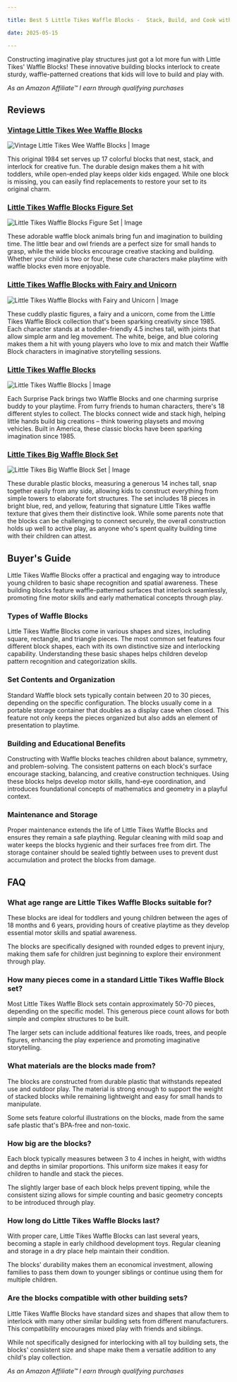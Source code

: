 ```yaml
---

title: Best 5 Little Tikes Waffle Blocks -  Stack, Build, and Cook with These Fun Blocks

date: 2025-05-15

---
```


Constructing imaginative play structures just got a lot more fun with Little Tikes' Waffle Blocks! These innovative building blocks interlock to create sturdy, waffle-patterned creations that kids will love to build and play with. 

*As an Amazon Affiliate™ I earn through qualifying purchases*


## Reviews


### [Vintage Little Tikes Wee Waffle Blocks](https://serp.ly/@bar/amazon/Little+Tikes+Waffle+Blocks?utm\_term=vintage-little-tikes-wee-waffle-blocks)

![Vintage Little Tikes Wee Waffle Blocks | Image](https://encrypted-tbn2.gstatic.com/shopping?q=tbn:ANd9GcQ5eCaYK8lOBxp8IG5EHgZV4YlGpOhp9SrZW1mMJhL8brIKZ0QqyaO2ZpXigiFWYFBgxTNax0PmpQnUimXNiAdC57dmj\_l8Zw&usqp=CAY)

This original 1984 set serves up 17 colorful blocks that nest, stack, and interlock for creative fun. The durable design makes them a hit with toddlers, while open-ended play keeps older kids engaged. While one block is missing, you can easily find replacements to restore your set to its original charm. 


### [Little Tikes Waffle Blocks Figure Set](https://serp.ly/@bar/amazon/Little+Tikes+Waffle+Blocks?utm\_term=little-tikes-waffle-blocks-figure-set)

![Little Tikes Waffle Blocks Figure Set | Image](https://encrypted-tbn2.gstatic.com/shopping?q=tbn:ANd9GcSKaZAhGBtPRtzEZqCU9hGvGuqREobgOxOqCkRImWShrHyvNAsf&usqp=CAY)

These adorable waffle block animals bring fun and imagination to building time. The little bear and owl friends are a perfect size for small hands to grasp, while the wide blocks encourage creative stacking and building. Whether your child is two or four, these cute characters make playtime with waffle blocks even more enjoyable. 


### [Little Tikes Waffle Blocks with Fairy and Unicorn](https://serp.ly/@bar/amazon/Little+Tikes+Waffle+Blocks?utm\_term=little-tikes-waffle-blocks-with-fairy-and-unicorn)

![Little Tikes Waffle Blocks with Fairy and Unicorn | Image](https://encrypted-tbn3.gstatic.com/shopping?q=tbn:ANd9GcQcF5OZfliet8WMtt1ZxO6rFc2V8RH-iWxWFwpke6GaWFIvyvu1BDpx0ntjUzrcV3gNIGNSiZIPQXMQAFEtvT\_nh3J9qctM&usqp=CAY)

These cuddly plastic figures, a fairy and a unicorn, come from the Little Tikes Waffle Block collection that's been sparking creativity since 1985. Each character stands at a toddler-friendly 4.5 inches tall, with joints that allow simple arm and leg movement. The white, beige, and blue coloring makes them a hit with young players who love to mix and match their Waffle Block characters in imaginative storytelling sessions. 


### [Little Tikes Waffle Blocks](https://serp.ly/@bar/amazon/Little+Tikes+Waffle+Blocks?utm\_term=little-tikes-waffle-blocks)

![Little Tikes Waffle Blocks | Image](https://encrypted-tbn3.gstatic.com/shopping?q=tbn:ANd9GcRlCnyAuXKht0GKkkQTxVuIEZg6ZbNJbtgTPMAoqrVCHG0wveHDxks2XMUhbBoYMEZcF8nRJivMgbLJLMTuFwY2Z3rBB3mH&usqp=CAY)

Each Surprise Pack brings two Waffle Blocks and one charming surprise buddy to your playtime. From furry friends to human characters, there's 18 different styles to collect. The blocks connect wide and stack high, helping little hands build big creations – think towering playsets and moving vehicles. Built in America, these classic blocks have been sparking imagination since 1985. 


### [Little Tikes Big Waffle Block Set](https://serp.ly/@bar/amazon/Little+Tikes+Waffle+Blocks?utm\_term=little-tikes-big-waffle-block-set)

![Little Tikes Big Waffle Block Set | Image](https://encrypted-tbn1.gstatic.com/shopping?q=tbn:ANd9GcSruDItJTiXjg9wkTBhjsJTqf6bvtbkJgjNVmDvfuTHO12r6SmrmrqblDET6-Vxg-4luGtLRciFfmJphJx7seF1fChp6raQsw&usqp=CAY)

These durable plastic blocks, measuring a generous 14 inches tall, snap together easily from any side, allowing kids to construct everything from simple towers to elaborate fort structures. The set includes 18 pieces in bright blue, red, and yellow, featuring that signature Little Tikes waffle texture that gives them their distinctive look. While some parents note that the blocks can be challenging to connect securely, the overall construction holds up well to active play, as anyone who's spent quality building time with their children can attest. 


## Buyer's Guide

Little Tikes Waffle Blocks offer a practical and engaging way to introduce young children to basic shape recognition and spatial awareness. These building blocks feature waffle-patterned surfaces that interlock seamlessly, promoting fine motor skills and early mathematical concepts through play. 


### Types of Waffle Blocks

Little Tikes Waffle Blocks come in various shapes and sizes, including square, rectangle, and triangle pieces. The most common set features four different block shapes, each with its own distinctive size and interlocking capability. Understanding these basic shapes helps children develop pattern recognition and categorization skills. 


### Set Contents and Organization

Standard Waffle block sets typically contain between 20 to 30 pieces, depending on the specific configuration. The blocks usually come in a portable storage container that doubles as a display case when closed. This feature not only keeps the pieces organized but also adds an element of presentation to playtime. 


### Building and Educational Benefits

Constructing with Waffle blocks teaches children about balance, symmetry, and problem-solving. The consistent patterns on each block's surface encourage stacking, balancing, and creative construction techniques. Using these blocks helps develop motor skills, hand-eye coordination, and introduces foundational concepts of mathematics and geometry in a playful context. 


### Maintenance and Storage

Proper maintenance extends the life of Little Tikes Waffle Blocks and ensures they remain a safe plaything. Regular cleaning with mild soap and water keeps the blocks hygienic and their surfaces free from dirt. The storage container should be sealed tightly between uses to prevent dust accumulation and protect the blocks from damage. 


## FAQ


### What age range are Little Tikes Waffle Blocks suitable for?

These blocks are ideal for toddlers and young children between the ages of 18 months and 6 years, providing hours of creative playtime as they develop essential motor skills and spatial awareness. 

The blocks are specifically designed with rounded edges to prevent injury, making them safe for children just beginning to explore their environment through play. 


### How many pieces come in a standard Little Tikes Waffle Block set?

Most Little Tikes Waffle Block sets contain approximately 50-70 pieces, depending on the specific model. This generous piece count allows for both simple and complex structures to be built. 

The larger sets can include additional features like roads, trees, and people figures, enhancing the play experience and promoting imaginative storytelling. 


### What materials are the blocks made from?

The blocks are constructed from durable plastic that withstands repeated use and outdoor play. The material is strong enough to support the weight of stacked blocks while remaining lightweight and easy for small hands to manipulate. 

Some sets feature colorful illustrations on the blocks, made from the same safe plastic that's BPA-free and non-toxic. 


### How big are the blocks?

Each block typically measures between 3 to 4 inches in height, with widths and depths in similar proportions. This uniform size makes it easy for children to handle and stack the pieces. 

The slightly larger base of each block helps prevent tipping, while the consistent sizing allows for simple counting and basic geometry concepts to be introduced through play. 


### How long do Little Tikes Waffle Blocks last?

With proper care, Little Tikes Waffle Blocks can last several years, becoming a staple in early childhood development toys. Regular cleaning and storage in a dry place help maintain their condition. 

The blocks' durability makes them an economical investment, allowing families to pass them down to younger siblings or continue using them for multiple children. 


### Are the blocks compatible with other building sets?

Little Tikes Waffle Blocks have standard sizes and shapes that allow them to interlock with many other similar building sets from different manufacturers. This compatibility encourages mixed play with friends and siblings. 

While not specifically designed for interlocking with all toy building sets, the blocks' consistent size and shape make them a versatile addition to any child's play collection. 

*As an Amazon Affiliate™ I earn through qualifying purchases*